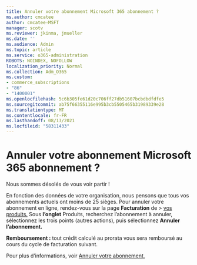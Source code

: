 ```yaml
---
title: Annuler votre abonnement Microsoft 365 abonnement ?
ms.author: cmcatee
author: cmcatee-MSFT
manager: scotv
ms.reviewer: jkinma, jmueller
ms.date: ''
ms.audience: Admin
ms.topic: article
ms.service: o365-administration
ROBOTS: NOINDEX, NOFOLLOW
localization_priority: Normal
ms.collection: Adm_O365
ms.custom:
- commerce_subscriptions
- "86"
- "1400001"
ms.openlocfilehash: 5c6b305fe61d20c706ff27db51607bcbdbdfdfe5
ms.sourcegitcommit: ab75f66355116e995b3cb5505465b31989339e28
ms.translationtype: MT
ms.contentlocale: fr-FR
ms.lasthandoff: 08/13/2021
ms.locfileid: "58311433"
---
```

# <a name="canceling-your-microsoft-365-subscription"></a>Annuler votre abonnement Microsoft 365 abonnement ?

Nous sommes désolés de vous voir partir !
  
En fonction des données de votre organisation, nous pensons que tous vos abonnements actuels ont moins de 25 sièges. Pour annuler votre abonnement en ligne, rendez-vous sur la page **Facturation** de \> [vos produits.](https://go.microsoft.com/fwlink/p/?linkid=842054) Sous **l’onglet** Produits, recherchez l’abonnement à annuler, sélectionnez les trois points (autres actions), puis sélectionnez **Annuler l’abonnement.**
  
**Remboursement :** tout crédit calculé au prorata vous sera remboursé au cours du cycle de facturation suivant.

Pour plus d’informations, voir [Annuler votre abonnement.](https://docs.microsoft.com/microsoft-365/commerce/subscriptions/cancel-your-subscription)